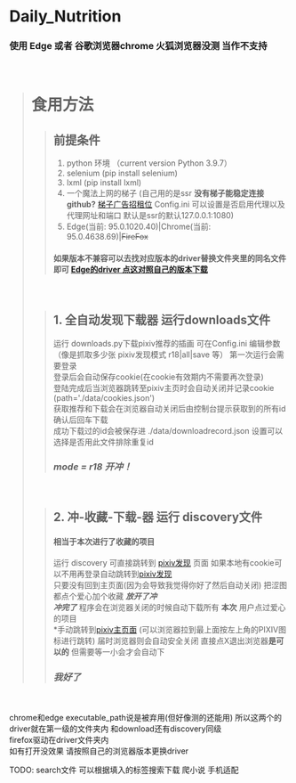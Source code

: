 # Daily_Nutrition
###  使用 Edge 或者 谷歌浏览器chrome  火狐浏览器没测 当作不支持  
&nbsp;
># 食用方法
>>## 前提条件  
>> 1. python 环境 （current version Python 3.9.7）
>> 2. selenium (pip install selenium)
>> 3. lxml (pip install lxml)
>> 4. 一个魔法上网的梯子 (自己用的是ssr **没有梯子能稳定连接github?** [梯子广告招租位](https://github.com/JohnWes7/Daily_Nutrition) Config.ini 可以设置是否启用代理以及代理网址和端口 默认是ssr的默认127.0.0.1:1080)
>> 5. Edge(当前: 95.0.1020.40)|Chrome(当前: 95.0.4638.69)|~~FireFox~~
>>#### 如果版本不兼容可以去找对应版本的driver替换文件夹里的同名文件即可 [Edge的driver 点这对照自己的版本下载](https://developer.microsoft.com/zh-cn/microsoft-edge/tools/webdriver/)
>&nbsp;
>>## 1. 全自动发现下载器 运行downloads文件
>> 运行 downloads.py下载pixiv推荐的插画 可在Config.ini 编辑参数（像是抓取多少张 pixiv发现模式 r18|all|save 等） 
>> 第一次运行会需要登录  
>> 登录后会自动保存cookie(在cookie有效期内不需要再次登录)  
>> 登陆完成后当浏览器跳转至pixiv主页时会自动关闭并记录cookie (path='./data/cookies.json')  
>> 获取推荐和下载会在浏览器自动关闭后由控制台提示获取到的所有id 确认后回车下载  
>> 成功下载过的id会被保存进 ./data/downloadrecord.json 设置可以选择是否用此文件排除重复id  
>> ### ***mode = r18 开冲！***
>&nbsp;
>>## 2. 冲-收藏-下载-器 运行 discovery文件
>>#### 相当于本次进行了收藏的项目
>> 运行 discovery 可直接跳转到 [pixiv发现](https://www.pixiv.net/discovery) 页面 如果本地有cookie可以不用再登录自动跳转到[pixiv发现](https://www.pixiv.net/discovery)  
>> 只要没有回到主页面(因为会导致我觉得你好了然后自动关闭) 把涩图都点个爱心加个收藏 ***放开了冲***  
>> ***冲完了*** 程序会在浏览器关闭的时候自动下载所有 **本次** 用户点过爱心的项目  
>> *手动跳转到[pixiv主页面](https://www.pixiv.net/) (可以浏览器拉到最上面按左上角的PIXIV图标进行跳转) 届时浏览器则会自动安全关闭  直接点X退出浏览器**是可以的** 但需要等一小会才会自动下  
>>### ***我好了***
<br/>
<br/>
chrome和edge executable_path说是被弃用(但好像测的还能用)  
所以这两个的driver就在第一级的文件夹内 和download还有discovery同级
<br/>
firefox驱动在driver文件夹内  
<br/>
如有打开没效果 请按照自己的浏览器版本更换driver  
<br/>

TODO: search文件 可以根据填入的标签搜索下载 爬小说 手机适配